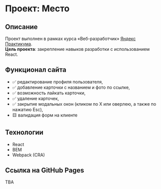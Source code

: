 # Проект: Место

## Описание

Проект выполнен в рамках курса «Веб-разработчик» [Яндекс Практикума](https://practicum.yandex.ru).\
**Цель проекта**: закрепление навыков разработки с использованием React.

## Функционал сайта

- ✅ редактирование профиля пользователя,
- ✅ добавление карточки с названием и фото по ссылке,
- ✅ возможность лайкать карточки,
- ✅ удаление карточек,
- ✅ закрытие модальных окон (кликом по Х или оверлею, а также по нажатию Esc),
- 🟨 валидация форм на клиенте

## Технологии

- React
- BEM
- Webpack (CRA)

## Ссылка на GitHub Pages

TBA

<!-- https://spacelessvoid.github.io/mesto-react/ -->
